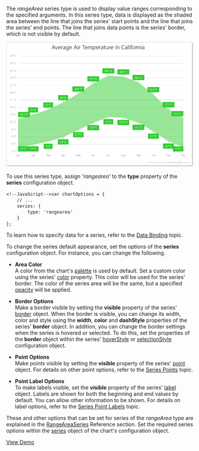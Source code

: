 The *rangeArea* series type is used to display value ranges corresponding to the specified arguments. In this series type, data is displayed as the shaded area between the line that joins the series' start points and the line that joins the series' end points. The line that joins data points is the series' border, which is not visible by default.

![RangeAreaSeriesType ChartJS](/images/ChartJS/RangeArea.png)

To use this series type, assign *'rangearea'* to the **type** property of the **series** configuration object.

    <!--JavaScript-->var chartOptions = {
        // ...
        series: {
            type: 'rangearea'
        }
    };

To learn how to specify data for a series, refer to the [Data Binding](/concepts/20%20Data%20Visualization/10%20Charts/40%20Data%20Binding '/Documentation/Guide/Data_Visualization/Charts/Data_Binding/') topic.

To change the series default appearance, set the options of the **series** configuration object. For instance, you can change the following.

*   **Area Color**  
    A color from the chart's [palette](/concepts/20%20Data%20Visualization/40%20Common/70%20Appearance%20Customization/1%20Palettes/10%20Palettes.md '/Documentation/Guide/Data_Visualization/Common/Appearance_Customization/#Palettes') is used by default. Set a custom color using the series' [color](/api-reference/20%20Data%20Visualization%20Widgets/10%20dxChart/5%20Series%20Types/CommonSeries/color.md '/Documentation/ApiReference/Data_Visualization_Widgets/dxChart/Configuration/commonSeriesSettings/#color') property. This color will be used for the series' border. The color of the series area will be the same, but a specified [opacity](/api-reference/20%20Data%20Visualization%20Widgets/10%20dxChart/5%20Series%20Types/CommonSeries/opacity.md '/Documentation/ApiReference/Data_Visualization_Widgets/dxChart/Series_Types/AreaSeries/#opacity') will be applied.
    
*   **Border Options**  
    Make a border visible by setting the **visible** property of the series' [border](/api-reference/20%20Data%20Visualization%20Widgets/10%20dxChart/5%20Series%20Types/CommonSeries/border '/Documentation/ApiReference/Data_Visualization_Widgets/dxChart/Configuration/commonSeriesSettings/border/') object. When the border is visible, you can change its width, color and style using the **width**, **color** and **dashStyle** properties of the series' **border** object. In addition, you can change the border settings when the series is hovered or selected. To do this, set the properties of the **border** object within the series' [hoverStyle](/api-reference/20%20Data%20Visualization%20Widgets/10%20dxChart/5%20Series%20Types/CommonSeries/hoverStyle '/Documentation/ApiReference/Data_Visualization_Widgets/dxChart/Series_Types/RangeAreaSeries/hoverStyle/') or [selectionStyle](/api-reference/20%20Data%20Visualization%20Widgets/10%20dxChart/5%20Series%20Types/CommonSeries/selectionStyle '/Documentation/ApiReference/Data_Visualization_Widgets/dxChart/Series_Types/RangeAreaSeries/selectionStyle/') configuration object.
    
*   **Point Options**  
    Make points visible by setting the **visible** property of the series' [point](/api-reference/20%20Data%20Visualization%20Widgets/10%20dxChart/5%20Series%20Types/CommonSeries/point '/Documentation/ApiReference/Data_Visualization_Widgets/dxChart/Configuration/commonSeriesSettings/point/') object. For details on other point options, refer to the [Series Points](/concepts/20%20Data%20Visualization/10%20Charts/10%20Chart%20Elements/020%20Series%20Points/10%20Series%20Points.md '/Documentation/Guide/Data_Visualization/Charts/Chart_Elements/#Series_Points') topic.
    
*   **Point Label Options**  
    To make labels visible, set the **visible** property of the series' [label](/api-reference/20%20Data%20Visualization%20Widgets/10%20dxChart/5%20Series%20Types/RangeAreaSeries/label '/Documentation/ApiReference/Data_Visualization_Widgets/dxChart/Series_Types/RangeAreaSeries/label/') object. Labels are shown for both the beginning and end values by default. You can allow other information to be shown. For details on label options, refer to the [Series Point Labels](/concepts/20%20Data%20Visualization/10%20Charts/10%20Chart%20Elements/030%20Series%20Point%20Labels.md '/Documentation/Guide/Data_Visualization/Charts/Chart_Elements/#Series_Point_Labels') topic.

These and other options that can be set for series of the *rangeArea* type are explained in the [RangeAreaSeries](/api-reference/20%20Data%20Visualization%20Widgets/10%20dxChart/5%20Series%20Types/RangeAreaSeries '/Documentation/ApiReference/Data_Visualization_Widgets/dxChart/Series_Types/RangeAreaSeries/') Reference section. Set the required series options within the [series](/api-reference/20%20Data%20Visualization%20Widgets/10%20dxChart/1%20Configuration/series '/Documentation/ApiReference/Data_Visualization_Widgets/dxChart/Configuration/series/') object of the chart's configuration object.

<a href="http://js.devexpress.com/Demos/WidgetsGallery/#demo/chartschartsrangeseriesarea/" class="button orange small fix-width-155" style="margin-right: 20px;" target="_blank">View Demo</a>